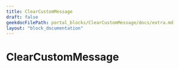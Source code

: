 ```yaml
---
title: ClearCustomMessage
draft: false
geekdocFilePath: portal_blocks/ClearCustomMessage/docs/extra.md
layout: "block_documentation"
---
```

# ClearCustomMessage